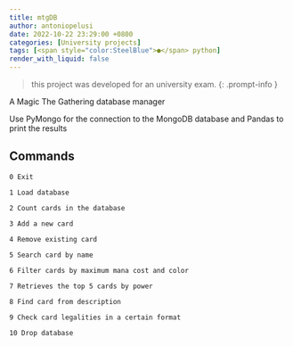 ```yaml
---
title: mtgDB
author: antoniopelusi
date: 2022-10-22 23:29:00 +0800
categories: [University projects]
tags: [<span style="color:SteelBlue">●</span> python]
render_with_liquid: false
---
```


> this project was developed for an university exam.
{: .prompt-info }

A Magic The Gathering database manager

Use PyMongo for the connection to the MongoDB database and Pandas to print the results

<!-- Source code available [here](https://github.com/antoniopelusi/mtgdb)

## Installation
- Install [MongoDB](https://www.mongodb.com/try/download/community-edition)
- Install [Python](https://www.python.org/downloads/)
- Install Pymongo: ```pip install pymongo```
- Install Pandas: ```pip install pandas```

## Run
Work on all Operative Systems
- Start MongoDB service: ```service mongod start```
- Move to the **/mtgb** directory
- Run: ```python3 mtgdb.py``` -->

## Commands
```0 Exit```

```1 Load database```

```2 Count cards in the database```

```3 Add a new card```

```4 Remove existing card```

```5 Search card by name```

```6 Filter cards by maximum mana cost and color```

```7 Retrieves the top 5 cards by power```

```8 Find card from description```

```9 Check card legalities in a certain format```

```10 Drop database```
